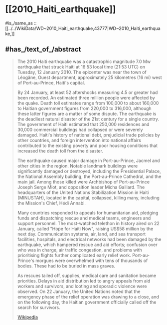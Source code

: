 ﻿---
bathymetry_image: "http://commons.wikimedia.org/wiki/Special:FilePath/Atlantic-trench.JPG"
Commons_category: "2010 Haiti earthquake"
coordinate_location: "Point(-72.445194444 18.451388888)"
country: '[[_Standards/WikiData/WD~Q790,790]]'
duration: 30
earthquake_magnitude_on_the_moment_magnitude_scale: 7.15
earthquake_magnitude_on_the_Richter_magnitude_scale: 7
has_id_wikidata: Q43777
image: "http://commons.wikimedia.org/wiki/Special:FilePath/Ruins%20of%20Haiti%20National%20Palace%20-%20Port%20au%20Prince%202012.jpg"
instance_of:
- '[[_Standards/WikiData/WD~disaster,3839081]]'
- '[[_Standards/WikiData/WD~Q7944,7944]]'
- '[[_Standards/WikiData/WD~Q8065,8065]]'
located_in_the_administrative_territorial_entity: '[[_Standards/WikiData/WD~Port_au_Prince_Arrondissement,2222007]]'
locator_map_image: "http://commons.wikimedia.org/wiki/Special:FilePath/Haiti%20Jan2010%20ShakeMap.png"
number_of_deaths: 230000
number_of_injured: 250000
on_focus_list_of_Wikimedia_project: '[[_Standards/WikiData/WD~Q6173448,6173448]]'
permanent_duplicated_item: '[[_Standards/WikiData/WD~Q19942159,19942159]]'
point_in_time: "2010-01-12T00:00:00Z"
topic_s_main_category: '[[_Standards/WikiData/WD~Q8197823,8197823]]'
vertical_depth: 10
Wolfram_Language_entity_code: "Entity[\"HistoricalEvent\", \"2010HaitiEarthquake2010\"]"
---

# [[2010_Haiti_earthquake]] 

#is_/same_as :: [[../../WikiData/WD~2010_Haiti_earthquake,43777|WD~2010_Haiti_earthquake,]] 

## #has_/text_of_/abstract 

> The 2010 Haiti earthquake was a catastrophic magnitude 7.0 Mw earthquake that struck Haiti at 16:53 local time (21:53 UTC) on Tuesday, 12 January 2010. The epicenter was near the town of Léogâne, Ouest department, approximately 25 kilometres (16 mi) west of Port-au-Prince, Haiti's capital.
>
> By 24 January, at least 52 aftershocks measuring 4.5 or greater had been recorded. An estimated three million people were affected by the quake. Death toll estimates range from 100,000 to about 160,000 to Haitian government figures from 220,000 to 316,000, although these latter figures are a matter of some dispute. The earthquake is the deadliest natural disaster of the 21st century for a single country. The government of Haiti estimated that 250,000 residences and 30,000 commercial buildings had collapsed or were severely damaged. Haiti's history of national debt, prejudicial trade policies by other countries, and foreign intervention into national affairs contributed to the existing poverty and poor housing conditions that increased the death toll from the disaster.
>
> The earthquake caused major damage in Port-au-Prince, Jacmel and other cities in the region. Notable landmark buildings were significantly damaged or destroyed, including the Presidential Palace, the National Assembly building, the Port-au-Prince Cathedral, and the main jail. Among those killed were Archbishop of Port-au-Prince Joseph Serge Miot, and opposition leader Micha Gaillard. The headquarters of the United Nations Stabilization Mission in Haiti (MINUSTAH), located in the capital, collapsed, killing many, including the Mission's Chief, Hédi Annabi.
>
> Many countries responded to appeals for humanitarian aid, pledging funds and dispatching rescue and medical teams, engineers and support personnel. The most-watched telethon in history aired on 22 January, called "Hope for Haiti Now", raising US$58 million by the next day. Communication systems, air, land, and sea transport facilities, hospitals, and electrical networks had been damaged by the earthquake, which hampered rescue and aid efforts; confusion over who was in charge, air traffic congestion, and problems with prioritising flights further complicated early relief work. Port-au-Prince's morgues were overwhelmed with tens of thousands of bodies. These had to be buried in mass graves.
>
> As rescues tailed off, supplies, medical care and sanitation became priorities. Delays in aid distribution led to angry appeals from aid workers and survivors, and looting and sporadic violence were observed. On 22 January, the United Nations noted that the emergency phase of the relief operation was drawing to a close, and on the following day, the Haitian government officially called off the search for survivors.
>
> [Wikipedia](https://en.wikipedia.org/wiki/2010%20Haiti%20earthquake) 




